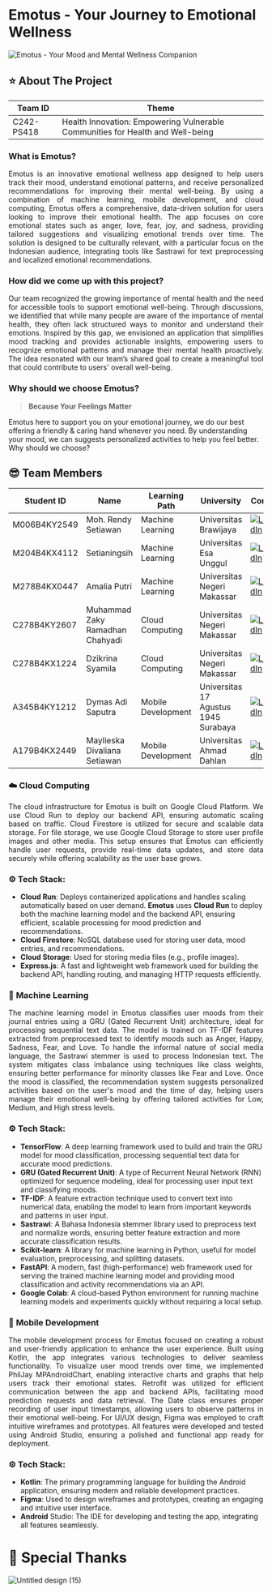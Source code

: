 # Emotus - Your Journey to Emotional Wellness
![Emotus - Your Mood and Mental Wellness Companion](https://github.com/user-attachments/assets/88f4bcae-7147-423a-a66e-8113a764bf5b)
## ⭐ **About The Project**
| **Team ID**  | **Theme**                                                        |
|--------------|------------------------------------------------------------------|
| C242-PS418   | Health Innovation: Empowering Vulnerable Communities for Health and Well-being |

### **What is Emotus?**
<p align="justify">
Emotus is an innovative emotional wellness app designed to help users track their mood, understand emotional patterns, and receive personalized recommendations for improving their mental well-being. By using a combination of machine learning, mobile development, and cloud computing, Emotus offers a comprehensive, data-driven solution for users looking to improve their emotional health. The app focuses on core emotional states such as anger, love, fear, joy, and sadness, providing tailored suggestions and visualizing emotional trends over time. The solution is designed to be culturally relevant, with a particular focus on the Indonesian audience, integrating tools like Sastrawi for text preprocessing and localized emotional recommendations.
</p>

### **How did we come up with this project?**
<p align="justify">
Our team recognized the growing importance of mental health and the need for accessible tools to support emotional well-being. Through discussions, we identified that while many people are aware of the importance of mental health, they often lack structured ways to monitor and understand their emotions. Inspired by this gap, we envisioned an application that simplifies mood tracking and provides actionable insights, empowering users to recognize emotional patterns and manage their mental health proactively. The idea resonated with our team’s shared goal to create a meaningful tool that could contribute to users' overall well-being.
</p>

### **Why should we choose Emotus?**
> **Because Your Feelings Matter**

Emotus here to support you on your emotional journey, we do our best offering a friendly & caring hand whenever you need. By understanding your mood, we can suggests personalized activities to help you feel better. Why should we choose?



## 😎 **Team Members**
| **Student ID**       | **Name**                             | **Learning Path**    | **University**                             | **Contact**                                                                                         |
|----------------------|--------------------------------------|----------------------|--------------------------------------------|-----------------------------------------------------------------------------------------------------|
| M006B4KY2549         | Moh. Rendy Setiawan                  | Machine Learning     | Universitas Brawijaya                      | [![LinkedIn](https://img.shields.io/badge/LinkedIn-0077B5?style=for-the-badge&logo=linkedin&logoColor=white)](https://www.linkedin.com/in/moh-rendy-setiawan-448602221/)              |
| M204B4KX4112         | Setianingsih                         | Machine Learning     | Universitas Esa Unggul                     | [![LinkedIn](https://img.shields.io/badge/LinkedIn-0077B5?style=for-the-badge&logo=linkedin&logoColor=white)](https://www.linkedin.com/in/setianingsih03/)              |
| M278B4KX0447         | Amalia Putri                         | Machine Learning     | Universitas Negeri Makassar                | [![LinkedIn](https://img.shields.io/badge/LinkedIn-0077B5?style=for-the-badge&logo=linkedin&logoColor=white)](https://www.linkedin.com/in/amalia-putri-0b4068328/)                |
| C278B4KY2607         | Muhammad Zaky Ramadhan Chahyadi      | Cloud Computing      | Universitas Negeri Makassar                | [![LinkedIn](https://img.shields.io/badge/LinkedIn-0077B5?style=for-the-badge&logo=linkedin&logoColor=white)](https://www.linkedin.com/in/zakychahyadi/)              |
| C278B4KX1224         | Dzikrina Syamila                     | Cloud Computing      | Universitas Negeri Makassar                | [![LinkedIn](https://img.shields.io/badge/LinkedIn-0077B5?style=for-the-badge&logo=linkedin&logoColor=white)](https://www.linkedin.com/in/dzikrinasyml/)            |
| A345B4KY1212         | Dymas Adi Saputra                    | Mobile Development   | Universitas 17 Agustus 1945 Surabaya       | [![LinkedIn](https://img.shields.io/badge/LinkedIn-0077B5?style=for-the-badge&logo=linkedin&logoColor=white)](https://www.linkedin.com/in/dymas-adi-saputra-918938205/)                    |
| A179B4KX2449         | Maylieska Divaliana Setiawan         | Mobile Development   | Universitas Ahmad Dahlan                   | [![LinkedIn](https://img.shields.io/badge/LinkedIn-0077B5?style=for-the-badge&logo=linkedin&logoColor=white)](https://www.linkedin.com/in/maylieskadivaliana/)          |

### ☁️ **Cloud Computing**
<p align="justify">
The cloud infrastructure for Emotus is built on Google Cloud Platform. We use Cloud Run to deploy our backend API, ensuring automatic scaling based on traffic. Cloud Firestore is utilized for secure and scalable data storage. For file storage, we use Google Cloud Storage to store user profile images and other media. This setup ensures that Emotus can efficiently handle user requests, provide real-time data updates, and store data securely while offering scalability as the user base grows.
</p>

### ⚙️ **Tech Stack:**

- **Cloud Run**: Deploys containerized applications and handles scaling automatically based on user demand. **Emotus** uses **Cloud Run** to deploy both the machine learning model and the backend API, ensuring efficient, scalable processing for mood prediction and recommendations.
- **Cloud Firestore**: NoSQL database used for storing user data, mood entries, and recommendations.
- **Cloud Storage**: Used for storing media files (e.g., profile images).
- **Express.js**: A fast and lightweight web framework used for building the backend API, handling routing, and managing HTTP requests efficiently.

### 🤖 **Machine Learning**
<p align="justify">
The machine learning model in Emotus classifies user moods from their journal entries using a GRU (Gated Recurrent Unit) architecture, ideal for processing sequential text data. The model is trained on TF-IDF features extracted from preprocessed text to identify moods such as Anger, Happy, Sadness, Fear, and Love. To handle the informal nature of social media language, the Sastrawi stemmer is used to process Indonesian text. The system mitigates class imbalance using techniques like class weights, ensuring better performance for minority classes like Fear and Love. Once the mood is classified, the recommendation system suggests personalized activities based on the user's mood and the time of day, helping users manage their emotional well-being by offering tailored activities for Low, Medium, and High stress levels.
</p>

### ⚙️ **Tech Stack:**

- **TensorFlow**: A deep learning framework used to build and train the GRU model for mood classification, processing sequential text data for accurate mood predictions.
- **GRU (Gated Recurrent Unit)**: A type of Recurrent Neural Network (RNN) optimized for sequence modeling, ideal for processing user input text and classifying moods.
- **TF-IDF**: A feature extraction technique used to convert text into numerical data, enabling the model to learn from important keywords and patterns in user input.
- **Sastrawi**: A Bahasa Indonesia stemmer library used to preprocess text and normalize words, ensuring better feature extraction and more accurate classification results.
- **Scikit-learn**: A library for machine learning in Python, useful for model evaluation, preprocessing, and splitting datasets.
- **FastAPI**: A modern, fast (high-performance) web framework used for serving the trained machine learning model and providing mood classification and activity recommendations via an API.
- **Google Colab**: A cloud-based Python environment for running machine learning models and experiments quickly without requiring a local setup.
  
### 📱 **Mobile Development**
<p align="justify">
The mobile development process for Emotus focused on creating a robust and user-friendly application to enhance the user experience. Built using Kotlin, the app integrates various technologies to deliver seamless functionality. To visualize user mood trends over time, we implemented PhilJay MPAndroidChart, enabling interactive charts and graphs that help users track their emotional states. Retrofit was utilized for efficient communication between the app and backend APIs, facilitating mood prediction requests and data retrieval. The Date class ensures proper recording of user input timestamps, allowing users to observe patterns in their emotional well-being. For UI/UX design, Figma was employed to craft intuitive wireframes and prototypes. All features were developed and tested using Android Studio, ensuring a polished and functional app ready for deployment.

### ⚙️ **Tech Stack:**

- **Kotlin**: The primary programming language for building the Android application, ensuring modern and reliable development practices.
- **Figma**: Used to design wireframes and prototypes, creating an engaging and intuitive user interface.
- **Android** Studio: The IDE for developing and testing the app, integrating all features seamlessly.

# 💖 **Special Thanks**
![Untitled design (15)](https://github.com/user-attachments/assets/3c3dda29-b5d4-44ce-ad27-f2be9332ef85)
